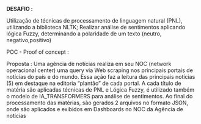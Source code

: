 **DESAFIO :**

Utilização de técnicas de processamento de linguagem natural (PNL), utilizando a biblioteca NLTK;
Realizar análise de sentimentos aplicando lógica Fuzzy, determinando a polaridade de um texto (neutro, negativo,positivo)

POC - Proof of concept :

Proposta : Uma agência de notícias realiza em seu NOC (network operacional center) uma query via Web scraping nos principais portais de notícias do país e do mundo.
Essa ação faz a leitura das principais notícias (5) em destaque na editoria “plantão” de cada portal.
A cada título de matéria são aplicadas técnicas de PNL e Lógica Fuzzy, é utilizado também o modelo de IA_TRANSFORMERS para análise de sentimentos.
Ao final do processamento das matérias, são gerados 2 arquivos no formato JSON, onde são aplicados e exibidos em Dashboards no NOC da Agência de notícias





